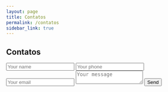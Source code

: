 ```yaml
---
layout: page
title: Contatos
permalink: /contatos
sidebar_link: true
---
```

## Contatos

<form method="POST" action="http://formspree.io/leonardobenedeti@gmail.com">
  <input type="name" name="name" placeholder="Your name">
  <input type="text" name="phone" placeholder="Your phone">
  <input type="email" name="email" placeholder="Your email">
  <textarea name="message" placeholder="Your message"></textarea>
  <button type="submit">Send</button>
</form>